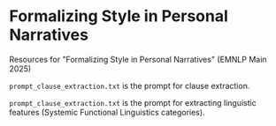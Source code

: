 # Formalizing Style in Personal Narratives

Resources for "Formalizing Style in Personal Narratives" (EMNLP Main 2025)

`prompt_clause_extraction.txt` is the prompt for clause extraction.

`prompt_clause_extraction.txt` is the prompt for extracting linguistic features (Systemic Functional Linguistics categories).

